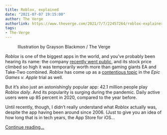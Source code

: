 ```yaml
---
title: Roblox, explained
date: "2021-07-07 19:15:00"
author: The Verge
authorlink: https://www.theverge.com/2021/7/7/22457264/roblox-explainer-game-app-faq
tags:
- The-Verge
---
```

<figure>
      <img alt="" src="https://cdn.vox-cdn.com/thumbor/QOuE-0fDP4-OCMQBXnHbjzZDdVM=/0x0:3000x2000/1310x873/cdn.vox-cdn.com/uploads/chorus_image/image/69552518/VRG_ILLO_4472_RobloxExplainer.0.jpg" />
        <figcaption>Illustration by Grayson Blackmon / The Verge</figcaption>
    </figure>

  <p class="p--has-dropcap" id="tbxYNj"><em>Roblox</em> is one of the biggest apps in the world, and you’ve probably been hearing its name: the company <a href="https://www.cnbc.com/2021/03/10/roblox-rblx-starts-trading-at-64point50-after-direct-listing.html">recently went public</a>, and its stock price climbed so high it was temporarily worth more than gaming giants EA and Take-Two combined. <em>Roblox</em> has come up as a <a href="https://www.theverge.com/2021/5/14/22436014/apple-roblox-epic-fortnite-trial-what-is-game-name-change">contentious topic</a> in the <em>Epic Games v. Apple</em> trial as well.</p>
<p id="gkMIc3">But it’s also just an astonishingly popular app: 42.1 million people play <em>Roblox</em> <em>daily</em>. And its popularity is surging during the pandemic. Daily active users were up 85 percent in 2020, compared to the year before.</p>
<p id="nUKT9a">Until recently, though, I didn’t really understand what <em>Roblox</em> actually was, despite the app having been around since 2006. (Just to give you an idea of how long that is in tech years, the App Store for iOS...</p>
  <p>
    <a href="https://www.theverge.com/2021/7/7/22457264/roblox-explainer-game-app-faq">Continue reading&hellip;</a>
  </p>